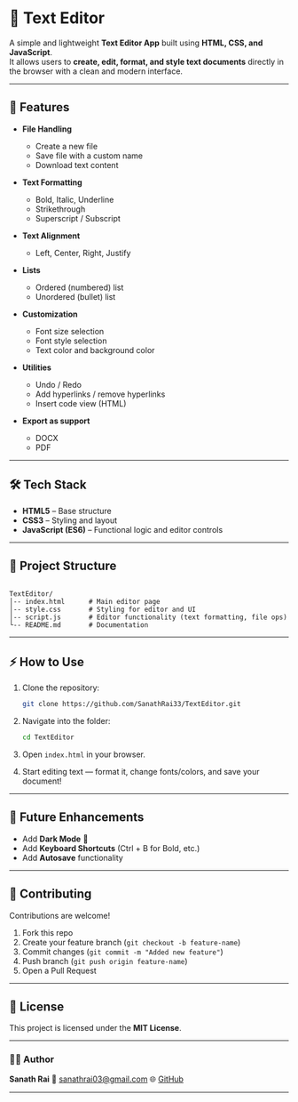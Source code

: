 # 📝 Text Editor

A simple and lightweight **Text Editor App** built using **HTML, CSS, and JavaScript**.  
It allows users to **create, edit, format, and style text documents** directly in the browser with a clean and modern interface.

---

## 🚀 Features
- **File Handling**
  - Create a new file
  - Save file with a custom name
  - Download text content

- **Text Formatting**
  - Bold, Italic, Underline
  - Strikethrough
  - Superscript / Subscript

- **Text Alignment**
  - Left, Center, Right, Justify  

- **Lists**
  - Ordered (numbered) list
  - Unordered (bullet) list

- **Customization**
  - Font size selection
  - Font style selection
  - Text color and background color

- **Utilities**
  - Undo / Redo
  - Add hyperlinks / remove hyperlinks
  - Insert code view (HTML)

- **Export as support**
  - DOCX
  - PDF

---

## 🛠️ Tech Stack
- **HTML5** – Base structure  
- **CSS3** – Styling and layout  
- **JavaScript (ES6)** – Functional logic and editor controls  

---

## 📂 Project Structure
```

TextEditor/
│-- index.html      # Main editor page
│-- style.css       # Styling for editor and UI
│-- script.js       # Editor functionality (text formatting, file ops)
└-- README.md       # Documentation

````

---

## ⚡ How to Use
1. Clone the repository:
   ```bash
   git clone https://github.com/SanathRai33/TextEditor.git
   ```

2. Navigate into the folder:

   ```bash
   cd TextEditor
   ```
3. Open `index.html` in your browser.
4. Start editing text — format it, change fonts/colors, and save your document!

---

## 🎯 Future Enhancements

* Add **Dark Mode** 🌙
* Add **Keyboard Shortcuts** (Ctrl + B for Bold, etc.)
* Add **Autosave** functionality

---

## 🤝 Contributing

Contributions are welcome!

1. Fork this repo
2. Create your feature branch (`git checkout -b feature-name`)
3. Commit changes (`git commit -m "Added new feature"`)
4. Push branch (`git push origin feature-name`)
5. Open a Pull Request

---

## 📜 License

This project is licensed under the **MIT License**.

---

### 👨‍💻 Author

**Sanath Rai**
📧 [sanathrai03@gmail.com](mailto:sanathrai03@gmail.com)
🌐 [GitHub](https://github.com/SanathRai33)

---